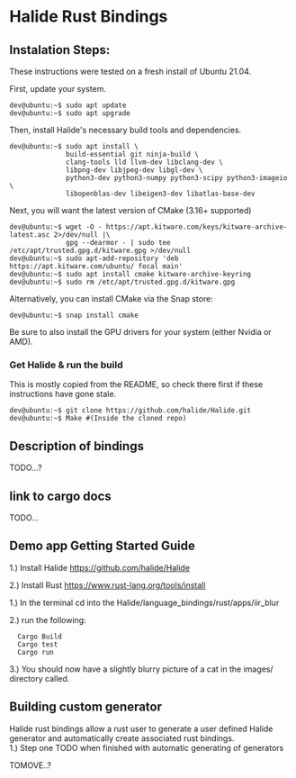 # Halide Rust Bindings


## Instalation Steps:
These instructions were tested on a fresh install of Ubuntu 21.04.

First, update your system.
```
dev@ubuntu:~$ sudo apt update
dev@ubuntu:~$ sudo apt upgrade
```
Then, install Halide's necessary build tools and dependencies.
```
dev@ubuntu:~$ sudo apt install \
              build-essential git ninja-build \
              clang-tools lld llvm-dev libclang-dev \
              libpng-dev libjpeg-dev libgl-dev \
              python3-dev python3-numpy python3-scipy python3-imageio \
              libopenblas-dev libeigen3-dev libatlas-base-dev
```
Next, you will want the latest version of CMake (3.16+ supported)

```
dev@ubuntu:~$ wget -O - https://apt.kitware.com/keys/kitware-archive-latest.asc 2>/dev/null |\
              gpg --dearmor - | sudo tee /etc/apt/trusted.gpg.d/kitware.gpg >/dev/null
dev@ubuntu:~$ sudo apt-add-repository 'deb https://apt.kitware.com/ubuntu/ focal main'
dev@ubuntu:~$ sudo apt install cmake kitware-archive-keyring
dev@ubuntu:~$ sudo rm /etc/apt/trusted.gpg.d/kitware.gpg
```

Alternatively, you can install CMake via the Snap store:

```
dev@ubuntu:~$ snap install cmake
```

Be sure to also install the GPU drivers for your system (either Nvidia or AMD).

### Get Halide & run the build

This is mostly copied from the README, so check there first if these instructions have gone stale.

```
dev@ubuntu:~$ git clone https://github.com/halide/Halide.git
dev@ubuntu:~$ Make #(Inside the cloned repo)
```

## Description of bindings

TODO...?

## link to cargo docs

TODO...

## Demo app Getting Started Guide

1.) Install Halide 
    https://github.com/halide/Halide
   
2.) Install Rust
    https://www.rust-lang.org/tools/install

1.) In the terminal cd into the Halide/language_bindings/rust/apps/iir_blur

2.) run the following:
```
  Cargo Build
  Cargo test
  Cargo run
```
3.) You should now have a slightly blurry picture of a cat in the images/ directory called.

## Building custom generator
Halide rust bindings allow a rust user to generate a user defined Halide generator and automatically create associated rust bindings.  
1.) Step one TODO when finished with automatic generating of generators


TOMOVE..?
  
